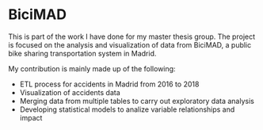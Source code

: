# BiciMAD
This is part of the work I have done for my master thesis group. The project is focused on the analysis and visualization of data from
BiciMAD, a public bike sharing transportation system in Madrid. 

My contribution is mainly made up of the following:

- ETL process for accidents in Madrid from 2016 to 2018
- Visualization of accidents data
- Merging data from multiple tables to carry out exploratory data analysis
- Developing statistical models to analize variable relationships and impact

